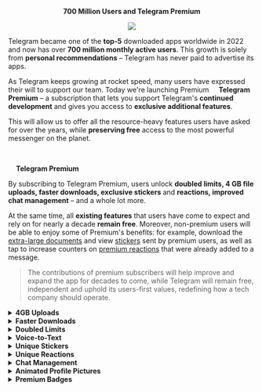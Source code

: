 <div align="center">

**700 Million Users and Telegram Premium**

[<img src="https://github.com/TelegramOfficial/Premium/blob/main/assets/700M.jpeg">](qhttps://github.com/TelegramOfficial/Premium)

</div>

Telegram became one of the **top-5** downloaded apps worldwide in 2022 and now has over **700 million monthly active users**. This growth is solely from **personal recommendations** – Telegram has never paid to advertise its apps.

As Telegram keeps growing at rocket speed, many users have expressed their will to support our team. Today we're launching Premium [<img src="https://github.com/TelegramOfficial/Premium/blob/main/assets/PremiumStar.png" width="12" height="auto">](https://github.com/TelegramOfficial)
 **Telegram Premium** – a subscription that lets you support Telegram's **continued development** and gives you access to **exclusive additional features**.

This will allow us to offer all the resource-heavy features users have asked for over the years, while **preserving free** access to the most powerful messenger on the planet.

<br>

[<img src="https://github.com/TelegramOfficial/Premium/blob/main/assets/PremiumStar.png" width="12" height="auto">](https://github.com/TelegramOfficial) **Telegram Premium**

By subscribing to Telegram Premium, users unlock **doubled limits, 4 GB file uploads, faster downloads, exclusive stickers** and **reactions, improved chat management** – and a whole lot more.

At the same time, all **existing features** that users have come to expect and rely on for nearly a decade **remain free**. Moreover, non-premium users will be able to enjoy some of Premium's benefits: for example, download the [extra-large documents]() and view [stickers]() sent by premium users, as well as tap to increase counters on [premium reactions]() that were already added to a message.

> The contributions of premium subscribers will help improve and expand the app for decades to come, while Telegram will remain free, independent and uphold its users-first values, redefining how a tech company should operate.

<details>
 <summary><b>4GB Uploads</b></summary>

Any user can upload large files and media, each up to 2 GB in size and enjoy unlimited storage in the Telegram Cloud for free. With Telegram Premium, subscribers will now be able to send **4 GB files** – enough space for 4 hours of 1080p video, or 18 days of high-quality audio.

 <div align="center">

[<img src="https://github.com/TelegramOfficial/Premium/blob/main/assets/4GbSize.gif" width="auto" height="auto">](https://github.com/TelegramOfficial)

 </div>

> **All** Telegram users can **download** these extra-large documents, regardless of whether they are subscribed to Telegram Premium.

</details>
<details>
 <summary><b>Faster Downloads</b></summary>

Premium subscribers are able to download media and files at the **fastest possible speed**. You can access everything in your unlimited cloud storage as fast as your network can keep up.

 <div align="center">

[<img src="https://github.com/TelegramOfficial/Premium/blob/main/assets/FasterDownloadSpeed.gif" width="auto" height="auto">](https://github.com/TelegramOfficial)

 </div>
</details>
<details>
 <summary><b>Doubled Limits</b></summary>

Premium users get increased limits for almost everything in the app. With Premium, you can follow up to **1000 channels**, create up to **20 chat folders** with up to **200 chats** each, add a **fourth account** to any Telegram app, pin **10 chats** in the main list and save up to **10 favorite stickers**.

 <div align="center">

[<img src="https://telegram.org/file/464001879/1169b/0Tk59b1Omvc.119016/b15ee6405e996617af" width="auto" height="auto">](https://github.com/TelegramOfficial)

 </div>

You can also write a **longer bio** and include a link in it. Similarly, Premium allows adding more characters to media captions. Finding the proper way to respond to any message will be easier with up to **400 favorite GIFs**. Lastly, Premium users can reserve up to **20 public t.me links**, making any group or channel you create stand out with a short and concise link.

</details>
<details>
 <summary><b>Voice-to-Text</b></summary>

Voice messages can be **converted to text** for those times you don't want to listen, but want to see what it says. You can **rate** transcriptions to help improve them.

 <div align="center">

[<img src="https://github.com/TelegramOfficial/Premium/blob/main/assets/Voice2Text.gif" width="auto" height="auto">](https://github.com/TelegramOfficial)

 </div>

</details>
<details>
 <summary><b>Unique Stickers</b></summary>

Dozens of stickers now have impressive **full-screen animations**, which Premium users can send in any chat to add extra emotion and expressive effects that are visible for **all users**. This premium sticker collection will be updated monthly by Telegram artists.

 <div align="center">

[<img src="https://github.com/TelegramOfficial/Premium/blob/main/assets/PremiumStickers.gif" width="auto" height="auto">](https://github.com/TelegramOfficial)

 </div>

> You can quickly find Premium Stickers from all your packs in a dedicated section of your sticker panel, below 'Recently Used'.

</details>
<details>
 <summary><b>Unique Reactions</b></summary>

Premium users also unlock more ways to react to messages, with over **10 new emoji** like 👌😍❤️‍🔥💯 (and the new favorites 🤡🌭🐳).

 <div align="center">

[<img src="https://github.com/TelegramOfficial/Premium/blob/main/assets/UniqueReactions.gif" width="auto" height="auto">](https://github.com/TelegramOfficial)

 </div>
</details>

<details>
 <summary><b>Chat Management</b></summary>

Telegram Premium includes new tools to organize your chat list – like changing your **default chat folder** so the app always opens on a **custom folder** or, say, *Unread* instead of *All Chats*.

 <div align="center">

[<img src="https://github.com/TelegramOfficial/Premium/blob/main/assets/ChatManagement.gif" width="auto" height="auto">](https://github.com/TelegramOfficial)

 </div>

> To change your default folder, press and hold a folder in your chat list > Reorder > and drag your preferred folder to the first space.

Additionally, subscribers can enable a setting in Privacy and Security to automatically **archive and mute new chats**, helping organize even the busiest chat lists.

</details>

<details>
 <summary><b>Animated Profile Pictures</b></summary>

The profile videos of premium users will animate **for everyone** throughout the app – including **in chats and the chat list**. Let everyone see your new look, or flex your creativity with a unique looping animation.

 <div align="center">

[<img src="https://github.com/TelegramOfficial/Premium/blob/main/assets/AnimatedProfile.gif" width="auto" height="auto">](https://github.com/TelegramOfficial)

 </div>
</details>

<details>
 <summary><b>Premium Badges</b></summary>

All premium users get a Premium [<img src="https://github.com/TelegramOfficial/Premium/blob/main/assets/PremiumStar.png" width="15" height="auto">](https://github.com/TelegramOfficial) **special badge** that appears next to their name in the **chat list, chat headers, and member lists** in groups – showing that they help support Telegram and are part of the club that receives exclusive features first.

 <div align="center">

[<img src="" width="auto" height="auto">](https://github.com/TelegramOfficial)

 </div>

>

</details>





































